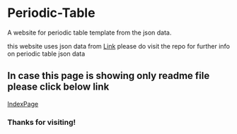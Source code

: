 # Periodic-Table
A website for periodic table template from the json data.

this website uses json data from [Link](https://github.com/Bowserinator/Periodic-Table-JSON)
please do visit the repo for further info on periodic table json data

## In case this page is showing only readme file please click below link
[IndexPage](https://rajat-harin.github.io/ThePeriodicTable/public/index.html)

### Thanks for visiting!